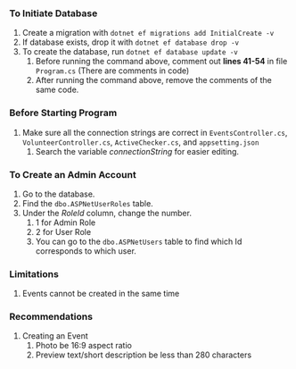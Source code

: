 ### To Initiate Database
1. Create a migration with `dotnet ef migrations add InitialCreate -v`
2. If database exists, drop it with `dotnet ef database drop -v`
3. To create the database, run `dotnet ef database update -v`
    1. Before running the command above, comment out <strong>lines 41-54</strong> in file `Program.cs` (There are comments in code)
    2. After running the command above, remove the comments of the same code.

### Before Starting Program
1. Make sure all the connection strings are correct in `EventsController.cs`, `VolunteerController.cs`, `ActiveChecker.cs`, and `appsetting.json`
    1. Search the variable _connectionString_ for easier editing.

### To Create an Admin Account
1. Go to the database.
2. Find the `dbo.ASPNetUserRoles` table.
3. Under the _RoleId_ column, change the number.
    1. 1 for Admin Role
    2. 2 for User Role
    3. You can go to the `dbo.ASPNetUsers` table to find which Id corresponds to which user.

### Limitations
1. Events cannot be created in the same time

### Recommendations
1. Creating an Event
    1. Photo be 16:9 aspect ratio
    2. Preview text/short description be less than 280 characters 
